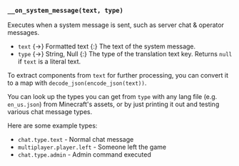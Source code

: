 ### `__on_system_message(text, type)`

Executes when a system message is sent, such as server chat & operator messages.

* `text` {->} Formatted text
  {:} The text of the system message.
* `type` {->}
  String,
  Null
  {:} The type of the translation text key. Returns `null` if `text` is a literal text.

To extract components from `text` for further processing,
you can convert it to a map with `decode_json(encode_json(text))`.

You can look up the types you can get from `type` with any lang file (e.g. `en_us.json`) from Minecraft's assets,
or by just printing it out and testing various chat message types.

Here are some example types:

* `chat.type.text` - Normal chat message
* `multiplayer.player.left` - Someone left the game
* `chat.type.admin` - Admin command executed